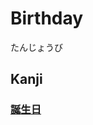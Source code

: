 # Birthday
たんじょうび
## Kanji
### [誕](../Kanji/kanji-dict/誕.md)[生](../Kanji/kanji-dict/生.md)[日](../Kanji/kanji-dict/日.md)
